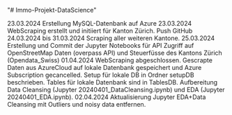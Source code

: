 "# Immo-Projekt-DataScience" 

23.03.2024 Erstellung MySQL-Datenbank auf Azure
23.03.2024 WebScraping erstellt und initiiert für Kanton Zürich. Push GitHub 
24.03.2024 bis 31.03.2024 Scraping aller weiteren Kantone. 
25.03.2024 Erstellung und Commit der Jupyter Notebooks für API Zugriff auf OpenStreetMap Daten (overpass API) und Steuerfüsse des Kantons Zürich (Opendata_Swiss)
01.04.2024 WebScraping abgeschlossen. Gescrapte Daten aus AzureCloud auf lokale Datenbank gespeichert und Azure Subscription gecancelled. Setup für lokale DB in Ordner setupDB beschrieben. Tables für lokale Datenbank sind in TablesDB. Aufbereitung Data Cleansing (Jupyter 20240401_DataCleansing.ipynb) und EDA (Jupyter 20240401_EDA.ipynb). 
02.04.2024 Aktualisierung Jupyter EDA+Data Cleansing mit Outliers und noisy data entfernen. 
